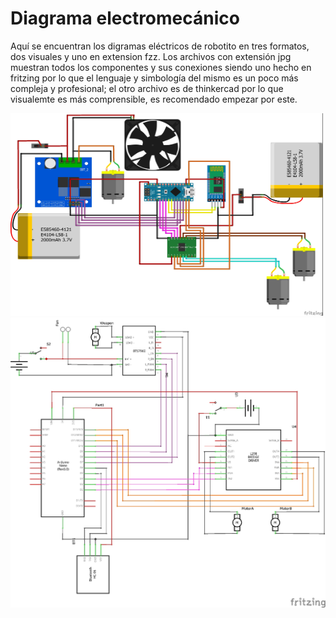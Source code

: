 ﻿# Diagrama electromecánico
 Aquí se encuentran los digramas eléctricos de robotito en tres formatos, dos visuales y uno en extension fzz.
 Los archivos con extensión jpg muestran todos los componentes y sus conexiones siendo uno hecho en fritzing por lo que el lenguaje y simbología del mismo es un poco más compleja y profesional; el otro archivo es de thinkercad por lo que visualemte es más comprensible, es recomendado empezar por este.

<img src="breadboard.jpg" width="500" height="324">
<img src="schematic.jpg">

